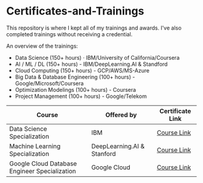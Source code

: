 # Certificates-and-Trainings

This repository is where I kept all of my trainings and awards. I've also completed trainings without receiving a credential. 

An overview of the trainings:

- Data Science (150+ hours) · IBM/University of California/Coursera
- AI / ML / DL (150+ hours) - IBM/DeepLearning.AI & Standford
- Cloud Computing (150+ hours) - GCP/AWS/MS-Azure
- Big Data & Database Engineering (100+ hours) - Google/Microsoft/Coursera
- Optimization Modelings (100+ hours) - Coursera
- Project Management (100+ hours) - Google/Telekom

| Course | Offered by | Certificate Link |
| ------ | ------------- | ----------- |
| Data Science Specialization | IBM | [Course Link](https://www.coursera.org/account/accomplishments/specialization/ACFRYH8JL39L) | 
| Machine Learning Specialization | DeepLearning.AI & Stanford | [Course Link](https://www.coursera.org/account/accomplishments/specialization/T7H8Z6AZKPWL) | 
| Google Cloud Database Engineer Specialization | Google Cloud | [Course Link](https://www.coursera.org/account/accomplishments/specialization/N0ABLJJPR1A3) | 
